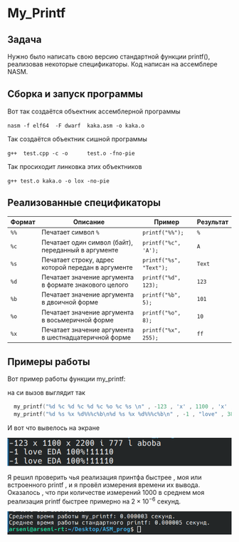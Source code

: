# My_Printf
## Задача
Нужно было написать свою версию стандартной функции printf(), реализовав некоторые спецификаторы. Код написан на ассемблере NASM.
## Сборка и запуск программы
Вот так создаётся объектник ассемблерной программы

` nasm -f elf64  -F dwarf  kaka.asm -o kaka.o `

Так создаётся объектник сишной программы

` g++  test.cpp -c -o      test.o -fno-pie `

Так просиходит линковка этих объектников

 ` g++ test.o kaka.o -o lox -no-pie `

 ## Реализованные спецификаторы 
 | Формат   | Описание                                                       | Пример                | Результат         |
|----------|----------------------------------------------------------------|-----------------------|-------------------|
| `%%`     | Печатает символ `%`                                            | `printf("%%");`       | `%`               |
| `%c`     | Печатает один символ (байт), переданный в аргументе            | `printf("%c", 'A');`  | `A`               |
| `%s`     | Печатает строку, адрес которой передан в аргументе             | `printf("%s", "Text");` | `Text`           |
| `%d`     | Печатает значение аргумента в формате знакового целого        | `printf("%d", 123);`  | `123`             |
| `%b`     | Печатает значение аргумента в двоичной форме                  | `printf("%b", 5);`    | `101`             |
| `%o`     | Печатает значение аргумента в восьмеричной форме              | `printf("%o", 8);`    | `10`              |
| `%x`     | Печатает значение аргумента в шестнадцатеричной форме         | `printf("%x", 255);`  | `ff`              |

## Примеры работы
Вот пример работы функции my_printf: 

на си вызов выглядит так 
```c
  my_printf("%d %c %d %c %d %c %o %c %s \n" , -123 , 'x' , 1100 , 'x' , 2200 , 'i' , 511 , 'l' , "aboba");                     
  my_printf("%d %s %x %d%%%c%b\n%d %s %x %d%%%c%b\n" , -1 , "love" , 3802 , 100 , 33 , 30 , -1 , "love" , 3802 , 100 , 33 , 30);
```
И вот что вывелось на экране

![Github](https://github.com/Arseny-Dernovich/Printf/blob/main/README/example_my__printf.png)


Я решил проверить чья реализация принтфа быстрее , моя  или встроенного printf , и я провёл измерения времени их вывода. Оказалось , что при количестве измерений 1000 в среднем моя реализация printf быстрее примерно на $2 \times 10^{-6}$ 
секунд.


![Github](https://github.com/Arseny-Dernovich/Printf/blob/main/README/Cmp_my_printf_%26_printf.png)
